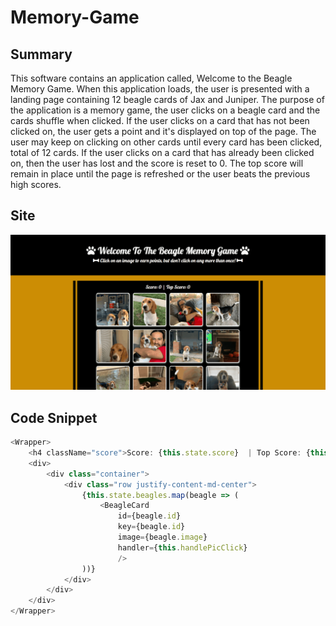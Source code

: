 # Memory-Game

## Summary 
This software contains an application called, Welcome to the Beagle Memory Game. When this application loads, the user is presented with a landing page containing 12 beagle cards of Jax and Juniper. The purpose of the application is a memory game, the user clicks on a beagle card and the cards shuffle when clicked. If the user clicks on a card that has not been clicked on, the user gets a point and it's displayed on top of the page. The user may keep on clicking on other cards until every card has been clicked, total of 12 cards. If the user clicks on a card that has already been clicked on, then the user has lost and the score is reset to 0. The top score will remain in place until the page is refreshed or the user beats the previous high scores.

## Site
![Site](./memoryapp/assets/site.gif)

## Code Snippet


```javascript
<Wrapper>
    <h4 className="score">Score: {this.state.score}  | Top Score: {this.state.topScore} </h4>
    <div>
        <div class="container">
            <div class="row justify-content-md-center">
                {this.state.beagles.map(beagle => (
                    <BeagleCard
                        id={beagle.id}
                        key={beagle.id}
                        image={beagle.image}
                        handler={this.handlePicClick}
                        />
                ))}
            </div>
        </div>
    </div>
</Wrapper>
```
